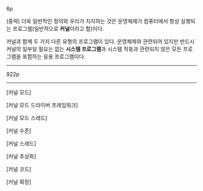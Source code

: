 6p

(중략)
더욱 일반적인 정의와 우리가 지지하는 것은 운영체제가 컴퓨터에서 항상 실행되는 프로그램(일반적으로 **커널**이라고 함)이다.

커널과 함께 두 가지 다른 유형의 프로그램이 있다. 운영체제와 관련되어 있지만 반드시 커널의 일부일 필요는 없는 **시스템 프로그램**과 시스템 작동과 관련되지 않은 모든 프로그램을 포함하는 응용 프로그램이다.

***
922p

***

[커널 모드]

[커널 모드 드라이버 프레임워크]

[커널 모드 스레드]

[커널 수준]

[커널 스레드]

[커널 추상화]

[커널 코드]

[커널 확장]